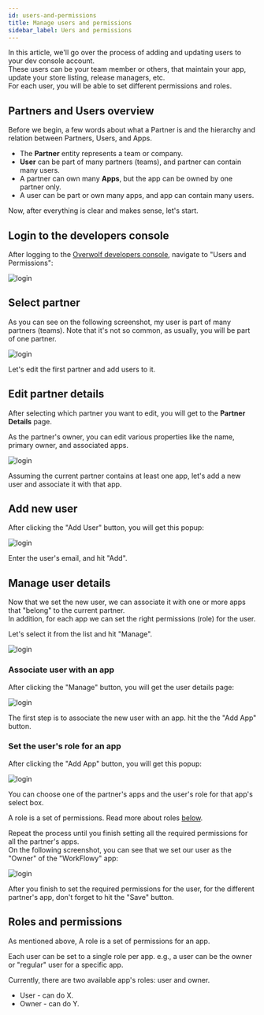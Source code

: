```yaml
---
id: users-and-permissions
title: Manage users and permissions
sidebar_label: Uers and permissions
---
```


In this article, we'll go over the process of adding and updating users to your dev console account.  
These users can be your team member or others, that maintain your app, update your store listing, release managers, etc.  
For each user, you will be able to set different permissions and roles.

## Partners and Users overview

Before we begin, a few words about what a Partner is and the hierarchy and relation between Partners, Users, and Apps.

* The **Partner** entity represents a team or company.
* **User** can be part of many partners (teams), and partner can contain many users.
* A partner can own many **Apps**, but the app can be owned by one partner only.
* A user can be part or own many apps, and app can contain many users.

Now, after everything is clear and makes sense, let's start.

## Login to the developers console

After logging to the [Overwolf developers console](https://console.overwolf.com/), navigate to "Users and Permissions":

![login](../assets/dev-console/users-and-permissions/login.png)

## Select partner

As you can see on the following screenshot, my user is part of many partners (teams). Note that it's not so common, as usually, you will be part of one partner.  

![login](../assets/dev-console/users-and-permissions/partners-list.png)

Let's edit the first partner and add users to it.

## Edit partner details

After selecting which partner you want to edit, you will get to the **Partner Details** page.

As the partner's owner, you can edit various properties like the name, primary owner, and associated apps. 

![login](../assets/dev-console/users-and-permissions/partner-details.png)

Assuming the current partner contains at least one app, let's add a new user and associate it with that app.

## Add new user

After clicking the "Add User" button, you will get this popup:

![login](../assets/dev-console/users-and-permissions/add-user-popup.png)

Enter the user's email, and hit "Add". 

## Manage user details

Now that we set the new user, we can associate it with one or more apps that "belong" to the current partner.  
In addition, for each app we can set the right permissions (role) for the user.  

Let's select it from the list and hit "Manage".

![login](../assets/dev-console/users-and-permissions/users-list.png)

### Associate user with an app

After clicking the "Manage" button, you will get the user details page:

![login](../assets/dev-console/users-and-permissions/user-details.png)

The first step is to associate the new user with an app. hit the the "Add App" button.

### Set the user's role for an app

After clicking the "Add App" button, you will get this popup:

![login](../assets/dev-console/users-and-permissions/add-app-popup.png)

You can choose one of the partner's apps and the user's role for that app's select box.  

A role is a set of permissions. Read more about roles [below](#roles-and-permissions). 

Repeat the process until you finish setting all the required permissions for all the partner's apps.  
On the following screenshot, you can see that we set our user as the "Owner" of the "WorkFlowy" app:     

![login](../assets/dev-console/users-and-permissions/user-details-with-permissions.png)

After you finish to set the required permissions for the user, for the different partner's app, don't forget to hit the "Save" button.

## Roles and permissions

As mentioned above, A role is a set of permissions for an app.  

Each user can be set to a single role per app. e.g., a user can be the owner or "regular" user for a specific app. 

Currently, there are two available app's roles: user and owner.

* User - can do X. 
* Owner - can do Y.
